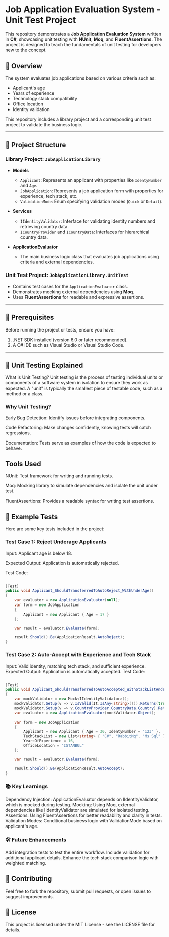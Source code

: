 # Job Application Evaluation System - Unit Test Project

This repository demonstrates a **Job Application Evaluation System** written in **C#**, showcasing unit testing with **NUnit**, **Moq**, and **FluentAssertions**. The project is designed to teach the fundamentals of unit testing for developers new to the concept.

## 🚀 Overview

The system evaluates job applications based on various criteria such as:
- Applicant's age
- Years of experience
- Technology stack compatibility
- Office location
- Identity validation

This repository includes a library project and a corresponding unit test project to validate the business logic.

---

## 📂 Project Structure

### **Library Project: `JobApplicationLibrary`**
- **Models**
  - `Applicant`: Represents an applicant with properties like `IdentyNumber` and `Age`.
  - `JobApplication`: Represents a job application form with properties for experience, tech stack, etc.
  - `ValidationMode`: Enum specifying validation modes (`Quick` or `Detail`).

- **Services**
  - `IIdentityValidator`: Interface for validating identity numbers and retrieving country data.
  - `ICountryProvider` and `ICountryData`: Interfaces for hierarchical country data.

- **ApplicationEvaluator**
  - The main business logic class that evaluates job applications using criteria and external dependencies.

### **Unit Test Project: `JobApplicationLibrary.UnitTest`**
- Contains test cases for the `ApplicationEvaluator` class.
- Demonstrates mocking external dependencies using **Moq**.
- Uses **FluentAssertions** for readable and expressive assertions.

---

## 🔧 Prerequisites

Before running the project or tests, ensure you have:
1. .NET SDK installed (version 6.0 or later recommended).
2. A C# IDE such as Visual Studio or Visual Studio Code.

---



## 🧪 Unit Testing Explained
What is Unit Testing?
Unit testing is the process of testing individual units or components of a software system in isolation to ensure they work as expected. A "unit" is typically the smallest piece of testable code, such as a method or a class.

### Why Unit Testing?
Early Bug Detection: Identify issues before integrating components.

Code Refactoring: Make changes confidently, knowing tests will catch regressions.

Documentation: Tests serve as examples of how the code is expected to behave.

## Tools Used
NUnit: Test framework for writing and running tests.

Moq: Mocking library to simulate dependencies and isolate the unit under test.

FluentAssertions: Provides a readable syntax for writing test assertions.

## 📝 Example Tests
Here are some key tests included in the project:

### Test Case 1: Reject Underage Applicants
Input: Applicant age is below 18.

Expected Output: Application is automatically rejected.

Test Code:
```csharp

[Test]
public void Applicant_ShouldTransferredToAutoReject_WithUnderAge()
{
    var evaluator = new ApplicationEvaluator(null);
    var form = new JobApplication
    {
        Applicant = new Applicant { Age = 17 }
    };

    var result = evaluator.Evaluate(form);

    result.Should().Be(ApplicationResult.AutoReject);
}
```
### Test Case 2: Auto-Accept with Experience and Tech Stack
Input: Valid identity, matching tech stack, and sufficient experience.
Expected Output: Application is automatically accepted.
Test Code:
```csharp

[Test]
public void Applicant_ShouldTransferredToAutoAccepted_WithStackListAndExperience()
{
    var mockValidator = new Mock<IIdentityValidator>();
    mockValidator.Setup(v => v.IsValid(It.IsAny<string>())).Returns(true);
    mockValidator.Setup(v => v.CountryProvider.CountryData.Country).Returns("TURKEY");
    var evaluator = new ApplicationEvaluator(mockValidator.Object);

    var form = new JobApplication
    {
        Applicant = new Applicant { Age = 30, IdentyNumber = "123" },
        TechStackList = new List<string> { "C#", "RabbitMq", "Ms Sql" },
        YearsOfExperience = 16,
        OfficeLocation = "ISTANBUL"
    };

    var result = evaluator.Evaluate(form);

    result.Should().Be(ApplicationResult.AutoAccept);
}
```

### 📚 Key Learnings
Dependency Injection: ApplicationEvaluator depends on IIdentityValidator, which is mocked during testing.
Mocking: Using Moq, external dependencies like IIdentityValidator are simulated for isolated testing.
Assertions: Using FluentAssertions for better readability and clarity in tests.
Validation Modes: Conditional business logic with ValidationMode based on applicant's age.
### 🛠️ Future Enhancements
Add integration tests to test the entire workflow.
Include validation for additional applicant details.
Enhance the tech stack comparison logic with weighted matching.
## 🤝 Contributing
Feel free to fork the repository, submit pull requests, or open issues to suggest improvements.

## 📜 License
This project is licensed under the MIT License - see the LICENSE file for details.














